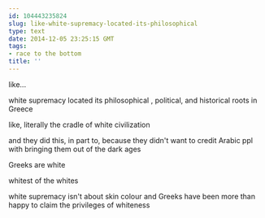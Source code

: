 ```yaml
---
id: 104443235824
slug: like-white-supremacy-located-its-philosophical
type: text
date: 2014-12-05 23:25:15 GMT
tags:
- race to the bottom
title: ''
---
```

like...

white supremacy located its philosophical , political, and historical roots in Greece

like, literally the cradle of white civilization

and they did this, in part to, because they didn't want to credit Arabic ppl with bringing them out of the dark ages

Greeks are white 

whitest of the whites

white supremacy isn't about skin colour and Greeks have been more than happy to claim the privileges of whiteness